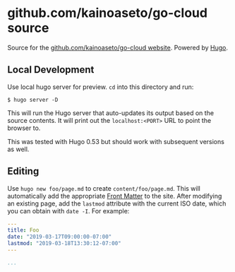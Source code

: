 # github.com/kainoaseto/go-cloud source

Source for the [github.com/kainoaseto/go-cloud website][]. Powered by [Hugo][].

[github.com/kainoaseto/go-cloud website]: https://github.com/kainoaseto/go-cloud/
[Hugo]: https://gohugo.io/

## Local Development

Use local hugo server for preview. `cd` into this directory and run:

```
$ hugo server -D
```

This will run the Hugo server that auto-updates its output based on the source
contents. It will print out the `localhost:<PORT>` URL to point the browser to.

This was tested with Hugo 0.53 but should work with subsequent versions as well.

## Editing

Use `hugo new foo/page.md` to create `content/foo/page.md`. This will
automatically add the appropriate [Front Matter][] to the site. After modifying
an existing page, add the `lastmod` attribute with the current ISO date, which
you can obtain with `date -I`. For example:

```yaml
---
title: Foo
date: "2019-03-17T09:00:00-07:00"
lastmod: "2019-03-18T13:30:12-07:00"
---

...
```

[Front Matter]: https://gohugo.io/content-management/front-matter/

